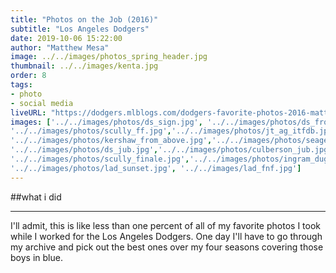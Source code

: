 ```yaml
---
title: "Photos on the Job (2016)"
subtitle: "Los Angeles Dodgers"
date: 2019-10-06 15:22:00
author: "Matthew Mesa"
image: ../../images/photos_spring_header.jpg
thumbnail: ../../images/kenta.jpg
order: 8
tags:
- photo
- social media
liveURL: "https://dodgers.mlblogs.com/dodgers-favorite-photos-2016-matthew-mesa-2b13196612f9"
images: ['../../images/photos/ds_sign.jpg', '../../images/photos/ds_front_office.jpg', '../../images/photos/cody_st_16.jpg', '../../images/photos/mm_8441.jpg', '../../images/photos/joc_drone.jpg','../../images/photos/dre_slide.jpg',
'../../images/photos/scully_ff.jpg','../../images/photos/jt_ag_itfdb.jpg',
'../../images/photos/kershaw_from_above.jpg','../../images/photos/seager_jub.jpg',
'../../images/photos/ds_jub.jpg','../../images/photos/culberson_jub.jpg',
'../../images/photos/scully_finale.jpg','../../images/photos/ingram_dugout.jpg',
'../../images/photos/lad_sunset.jpg', '../../images/lad_fnf.jpg']
---
```

##what i did

***

I'll admit, this is like less than one percent of all of my favorite photos I took while I worked for the Los Angeles Dodgers. One day I'll have to go through my archive and pick out the best ones over my four seasons covering those boys in blue.